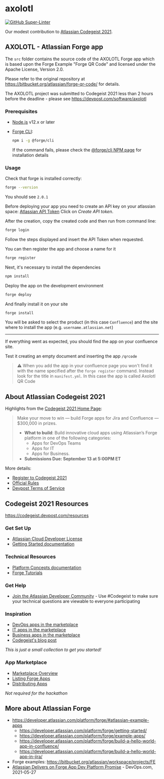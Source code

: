 # axolotl

[![GitHub Super-Linter](https://github.com/aquariophilie/axolotl/workflows/Lint%20Code%20Base/badge.svg)](https://github.com/marketplace/actions/super-linter)

Our modest contribution to [Atlassian Codegeist 2021](https://codegeist.devpost.com/).

## AXOLOTL - Atlassian Forge app

The `src` folder contains the source code of the AXOLOTL Forge app
which is based upon the Forge Example "Forge QR Code"
and licensed under the Apache License, Version 2.0.

Please refer to the original repository at <https://bitbucket.org/atlassian/forge-qr-code/> for details.

The AXOLOTL project was submitted to Codegeist 2021 less than 2 hours before the deadline - please see <https://devpost.com/software/axolotl>

### Prerequisites

* [Node.js](https://nodejs.org/) v12.x or later
* [Forge CLI](https://www.npmjs.com/package/@forge/cli):

  ```bash
  npm i -g @forge/cli
  ```

  If the command fails, please check the
  [@forge/cli NPM page](https://www.npmjs.com/package/@forge/cli)
  for installation details

### Usage

Check that forge is installed correctly:

```bash
forge --version
```
You should see ```2.0.1```

Before deploying your app you need to create an API key on your atlassian space:
[Atlassian API Token](https://id.atlassian.com/manage/api-tokens)
Click on *Create API token*.

After the creation, copy the created code and then run from command line:
```bash
forge login
```

Follow the steps displayed and insert the API Token when requested.


You can then register the app and choose a name for it

```bash
forge register
```

Next, it's necessary to install the dependencies

```bash
npm install
```

Deploy the app on the development environment

```bash
forge deploy
```

And finally install it on your site

```bash
forge install
```

You will be asked to select the product (in this case `Confluence`) and the site where to install the app (e.g. `username.atlassian.net`)

---

If everything went as expected, you should find the app on your confluence site.

Test it creating an empty document and inserting the app `/qrcode`

> :warning: When you add the app in your confluence page you won't find it with the name specified after the `forge register` command. Instead look for the title in `manifest.yml`. In this case the app is called Axolotl QR Code

## About Atlassian Codegeist 2021

Highlights from the [Codegeist 2021 Home Page](https://codegeist.devpost.com/):

> Make your move to win — build Forge apps for Jira and Confluence — $300,000 in prizes.
>
> * **What to build**: Build innovative cloud apps using Atlassian’s Forge platform in one of the following categories:
>   - Apps for DevOps Teams
>   - Apps for IT
>   - Apps for Business.
> * **Submissions Due: September 13 at 5:00PM ET**

More details:

* [Register to Codegeist 2021](https://codegeist.devpost.com/register)
* [Official Rules](https://codegeist.devpost.com/rules)
* [Devpost Terms of Service](https://info.devpost.com/terms)

## Codegeist 2021 Resources

<https://codegeist.devpost.com/resources>

### Get Set Up

* [Atlassian Cloud Developer License](https://developer.atlassian.com/cloud/)
* [Getting Started documentation](https://developer.atlassian.com/platform/forge/getting-started/)

### Technical Resources

* [Platform Concepts documentation](https://developer.atlassian.com/platform/forge/debugging/)
* [Forge Tutorials](https://developer.atlassian.com/platform/forge/tutorials-and-guides/)

### Get Help

* [Join the Atlassian Developer Community](https://community.developer.atlassian.com/c/forge/45?utm_source=partner&utm_medium=unpaid-soc%5B%E2%80%A6%5DF:awareness*C:blog*W:devpost*H:fy22q1*I:codegeist21*) - Use #Codegeist to make sure your technical questions are viewable to everyone participating

### Inspiration

* [DevOps apps in the marketplace](https://marketplace.atlassian.com/categories/devops)
* [IT apps in the marketplace](https://marketplace.atlassian.com/categories/it-service-management)
* [Business apps in the marketplace](https://marketplace.atlassian.com/categories/document-management)
* [Codegeist's blog post](https://blog.developer.atlassian.com/codegeist-2021-announcement/?utm_source=partner&utm_me%5B%E2%80%A6%5Dm*F:awareness*C:blog*W:devpost*H:fy22q1*I:codegeist21*)

_This is just a small collection to get you started!_

### App Marketplace

* [Marketplace Overview](https://developer.atlassian.com/platform/marketplace/)
* [Listing Forge Apps](https://developer.atlassian.com/platform/marketplace/listing-forge-apps/)
* [Distributing Apps](https://developer.atlassian.com/platform/forge/distribute-your-apps/)

_Not required for the hackathon_


## More about Atlassian Forge

* <https://developer.atlassian.com/platform/forge/#atlassian-example-apps>
  - <https://developer.atlassian.com/platform/forge/getting-started/>
  - <https://developer.atlassian.com/platform/forge/example-apps/>
  - <https://developer.atlassian.com/platform/forge/build-a-hello-world-app-in-confluence/>
  - <https://developer.atlassian.com/platform/forge/build-a-hello-world-app-in-jira/>
* Forge examples: <https://bitbucket.org/atlassian/workspace/projects/FE>
* [Atlassian Delivers on Forge App Dev Platform Promise](https://devops.com/atlassian-delivers-on-forge-app-dev-platform-promise/) - DevOps.com, 2021-05-27

<!-- EOF -->
